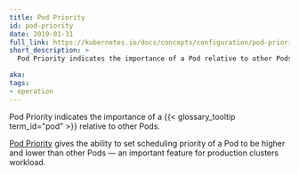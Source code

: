 ```yaml
---
title: Pod Priority
id: pod-priority
date: 2019-01-31
full_link: https://kubernetes.io/docs/concepts/configuration/pod-priority-preemption/#pod-priority
short_description: >
  Pod Priority indicates the importance of a Pod relative to other Pods.

aka:
tags:
- operation
---
```

 Pod Priority indicates the importance of a {{< glossary_tooltip term_id="pod" >}} relative to other Pods.

<!--more-->

[Pod Priority](https://kubernetes.io/docs/concepts/configuration/pod-priority-preemption/#pod-priority) gives the ability to set scheduling priority of a Pod to be higher and lower than other Pods — an important feature for production clusters workload.
